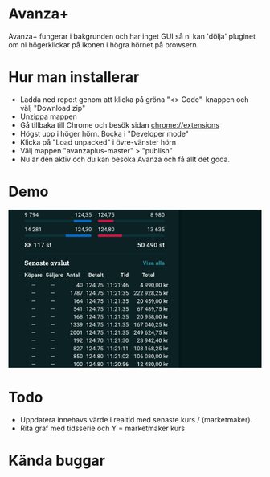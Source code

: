 # Avanza+

Avanza+ fungerar i bakgrunden och har inget GUI så ni kan 'dölja' pluginet om ni högerklickar på ikonen i högra hörnet på browsern.

# Hur man installerar
- Ladda ned repo:t genom att klicka på gröna "<> Code"-knappen och välj "Download zip"
- Unzippa mappen
- Gå tillbaka till Chrome och besök sidan [chrome://extensions](chrome://extensions/)
- Högst upp i höger hörn. Bocka i "Developer mode"
- Klicka på "Load unpacked" i övre-vänster hörn
- Välj mappen "avanzaplus-master" > "publish"
- Nu är den aktiv och du kan besöka Avanza och få allt det goda.

# Demo
![Screen 1](screenshots/longertrades.png)

# Todo
- Uppdatera innehavs värde i realtid med senaste kurs / (marketmaker).
- Rita graf med tidsserie och Y = marketmaker kurs

# Kända buggar